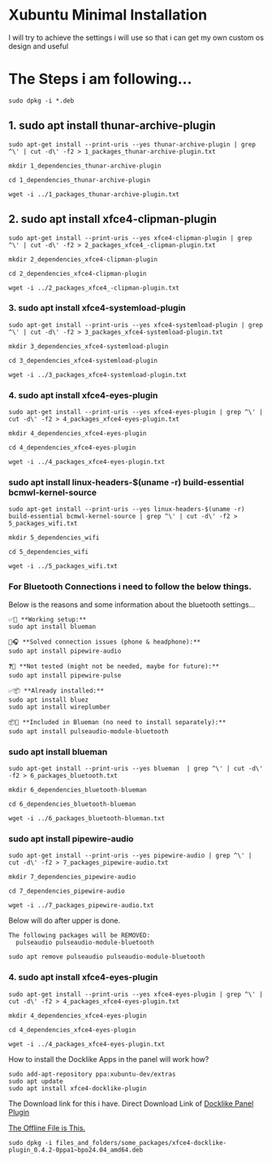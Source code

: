 # Xubuntu Minimal Installation


I will try to achieve the settings i will use so that i can get my own custom os design and useful 



# The Steps i am following...

```
sudo dpkg -i *.deb
```

## 1. sudo apt install thunar-archive-plugin

```
sudo apt-get install --print-uris --yes thunar-archive-plugin | grep ^\' | cut -d\' -f2 > 1_packages_thunar-archive-plugin.txt

mkdir 1_dependencies_thunar-archive-plugin

cd 1_dependencies_thunar-archive-plugin

wget -i ../1_packages_thunar-archive-plugin.txt
```


## 2. sudo apt install xfce4-clipman-plugin

```
sudo apt-get install --print-uris --yes xfce4-clipman-plugin | grep ^\' | cut -d\' -f2 > 2_packages_xfce4_-clipman-plugin.txt

mkdir 2_dependencies_xfce4-clipman-plugin

cd 2_dependencies_xfce4-clipman-plugin

wget -i ../2_packages_xfce4_-clipman-plugin.txt 
``` 



### 3. sudo apt install xfce4-systemload-plugin

```
sudo apt-get install --print-uris --yes xfce4-systemload-plugin | grep ^\' | cut -d\' -f2 > 3_packages_xfce4-systemload-plugin.txt

mkdir 3_dependencies_xfce4-systemload-plugin

cd 3_dependencies_xfce4-systemload-plugin

wget -i ../3_packages_xfce4-systemload-plugin.txt
```


### 4. sudo apt install xfce4-eyes-plugin

```
sudo apt-get install --print-uris --yes xfce4-eyes-plugin | grep ^\' | cut -d\' -f2 > 4_packages_xfce4-eyes-plugin.txt

mkdir 4_dependencies_xfce4-eyes-plugin

cd 4_dependencies_xfce4-eyes-plugin

wget -i ../4_packages_xfce4-eyes-plugin.txt
```


<!-- Below will use to wifi will work from now. -->
### sudo apt install linux-headers-$(uname -r) build-essential bcmwl-kernel-source

```
sudo apt-get install --print-uris --yes linux-headers-$(uname -r) build-essential bcmwl-kernel-source | grep ^\' | cut -d\' -f2 > 5_packages_wifi.txt

mkdir 5_dependencies_wifi

cd 5_dependencies_wifi

wget -i ../5_packages_wifi.txt
```





### For Bluetooth Connections i need to follow the below things.
Below is the reasons and some information about the bluetooth settings...

```
✅🔧 **Working setup:**
sudo apt install blueman

🎯🎧 **Solved connection issues (phone & headphone):**
sudo apt install pipewire-audio 

❓🤔 **Not tested (might not be needed, maybe for future):**
sudo apt install pipewire-pulse

✅📦 **Already installed:**
sudo apt install bluez
sudo apt install wireplumber

📦🚫 **Included in Blueman (no need to install separately):**
sudo apt install pulseaudio-module-bluetooth
```




### sudo apt install blueman 

```
sudo apt-get install --print-uris --yes blueman  | grep ^\' | cut -d\' -f2 > 6_packages_bluetooth.txt

mkdir 6_dependencies_bluetooth-blueman

cd 6_dependencies_bluetooth-blueman

wget -i ../6_packages_bluetooth-blueman.txt
```




### sudo apt install pipewire-audio 

```
sudo apt-get install --print-uris --yes pipewire-audio | grep ^\' | cut -d\' -f2 > 7_packages_pipewire-audio.txt

mkdir 7_dependencies_pipewire-audio

cd 7_dependencies_pipewire-audio

wget -i ../7_packages_pipewire-audio.txt
```


Below will do after upper is done.
```
The following packages will be REMOVED:
  pulseaudio pulseaudio-module-bluetooth
  
sudo apt remove pulseaudio pulseaudio-module-bluetooth

```



### 4. sudo apt install xfce4-eyes-plugin

```
sudo apt-get install --print-uris --yes xfce4-eyes-plugin | grep ^\' | cut -d\' -f2 > 4_packages_xfce4-eyes-plugin.txt

mkdir 4_dependencies_xfce4-eyes-plugin

cd 4_dependencies_xfce4-eyes-plugin

wget -i ../4_packages_xfce4-eyes-plugin.txt
```



How to install the Docklike Apps in the panel will work how?


```
sudo add-apt-repository ppa:xubuntu-dev/extras
sudo apt update
sudo apt install xfce4-docklike-plugin
```

The Download link for this i have. 
Direct Download Link of [Docklike Panel Plugin](https://ppa.launchpadcontent.net/xubuntu-dev/extras/ubuntu/pool/main/x/xfce4-docklike-plugin/xfce4-docklike-plugin_0.4.2-0ppa1~bpo24.04_amd64.deb
)

[The Offline File is This.](./files_and_folders/some_packages/xfce4-docklike-plugin_0.4.2-0ppa1~bpo24.04_amd64.deb)

```
sudo dpkg -i files_and_folders/some_packages/xfce4-docklike-plugin_0.4.2-0ppa1~bpo24.04_amd64.deb 
```

